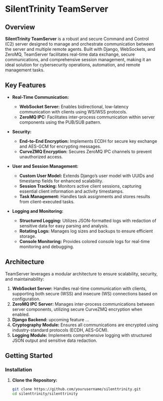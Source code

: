 # SilentTrinity TeamServer

## Overview

**SilentTrinity TeamServer** is a robust and secure Command and Control (C2) server designed to manage and orchestrate communication between the server and multiple remote agents. Built with Django, WebSockets, and ZeroMQ, TeamServer facilitates real-time data exchange, secure communications, and comprehensive session management, making it an ideal solution for cybersecurity operations, automation, and remote management tasks.

## Key Features

- **Real-Time Communication:**
  - **WebSocket Server:** Enables bidirectional, low-latency communication with clients using WS/WSS protocols.
  - **ZeroMQ IPC:** Facilitates inter-process communication within server components using the PUB/SUB pattern.

- **Security:**
  - **End-to-End Encryption:** Implements ECDH for secure key exchange and AES-GCM for encrypting messages.
  - **CurveZMQ Encryption:** Secures ZeroMQ IPC channels to prevent unauthorized access.

- **User and Session Management:**
  - **Custom User Model:** Extends Django’s user model with UUIDs and timestamp fields for enhanced scalability.
  - **Session Tracking:** Monitors active client sessions, capturing essential client information and activity timestamps.
  - **Task Management:** Handles task assignments and stores results from client-executed tasks.

- **Logging and Monitoring:**
  - **Structured Logging:** Utilizes JSON-formatted logs with redaction of sensitive data for easy parsing and analysis.
  - **Rotating Logs:** Manages log sizes and backups to ensure efficient storage.
  - **Console Monitoring:** Provides colored console logs for real-time monitoring and debugging.

## Architecture

TeamServer leverages a modular architecture to ensure scalability, security, and maintainability:

1. **WebSocket Server:** Handles real-time communication with clients, supporting both secure (WSS) and insecure (WS) connections based on configuration.
2. **ZeroMQ IPC Server:** Manages inter-process communications between server components, utilizing secure CurveZMQ encryption when enabled.
3. **Django Backend:** upcoming feature ...
4. **Cryptography Module:** Ensures all communications are encrypted using industry-standard protocols (ECDH, AES-GCM).
5. **Logging Module:** Implements comprehensive logging with structured JSON output and sensitive data redaction.

## Getting Started

### Installation

1. **Clone the Repository:**

   ```bash
   git clone https://github.com/yourusername/silenttrinity.git
   cd silenttrinity/silenttrinity
